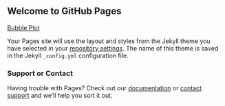 ## Welcome to GitHub Pages

[Bubble Plot](https://xchromosome219.github.io/test/Bubble_Chart.html)

Your Pages site will use the layout and styles from the Jekyll theme you have selected in your [repository settings](https://github.com/xchromosome219/test/settings). The name of this theme is saved in the Jekyll `_config.yml` configuration file.

### Support or Contact

Having trouble with Pages? Check out our [documentation](https://help.github.com/categories/github-pages-basics/) or [contact support](https://github.com/contact) and we’ll help you sort it out.
